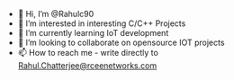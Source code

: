 - 👋 Hi, I’m @Rahulc90
- 👀 I’m interested in interesting C/C++ Projects
- 🌱 I’m currently learning IoT development
- 💞️ I’m looking to collaborate on opensource IOT projects
- 📫 How to reach me - write directly to Rahul.Chatterjee@rceenetworks.com

<!---
Rahulc90/Rahulc90 is a ✨ special ✨ repository because its `README.md` (this file) appears on your GitHub profile.
You can click the Preview link to take a look at your changes.
--->
